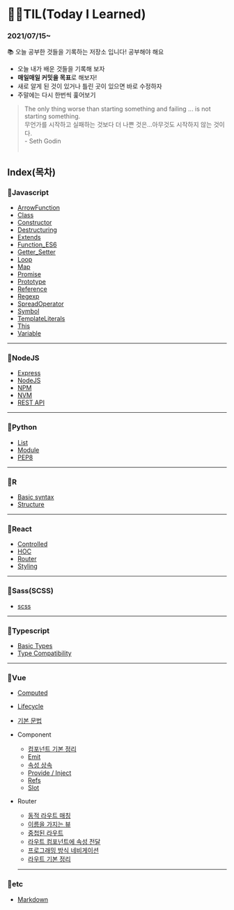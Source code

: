 # ✍🏻TIL(Today I Learned) 

<h3>2021/07/15~</h3>
📚 오늘 공부한 것들을 기록하는 저장소 입니다! 공부해야 해요

- 오늘 내가 배운 것들을 기록해 보자
- **매일매일 커밋을 목표**로 해보자!
- 새로 알게 된 것이 있거나 틀린 곳이 있으면 바로 수정하자
- 주말에는 다시 한번씩 훑어보기

> The only thing worse than starting something and failing ... is not starting something. <br />
> 무언가를 시작하고 실패하는 것보다 더 나쁜 것은…아무것도 시작하지 않는 것이다. <br />
> \- Seth Godin
<br /><br />

## Index(목차)

### 📌Javascript
- [ArrowFunction](Javascript/ArrowFunction.md)
- [Class](Javascript/Class.md)
- [Constructor](Javascript/Constructor.md)
- [Destructuring](Javascript/Destructuring.md)
- [Extends](Javascript/Extends.md)
- [Function_ES6](Javascript/Function_ES6.md)
- [Getter_Setter](Javascript/Getter_Setter.md)
- [Loop](Javascript/Loop.md)
- [Map](Javascript/Map.md)
- [Promise](Javascript/Promise.md)
- [Prototype](Javascript/Prototype.md)
- [Reference](Javascript/Reference.md)
- [Regexp](Javascript/Regexp.md)
- [SpreadOperator](Javascript/SpreadOperator.md)
- [Symbol](Javascript/Symbol.md)
- [TemplateLiterals](Javascript/TemplateLiterals.md)
- [This](Javascript/This.md)
- [Variable](Javascript/Variable.md)

---

### 📌NodeJS

- [Express](Node.js/Express.md)
- [NodeJS](Node.js/Nodejs.md)
- [NPM](Node.js/NPM.md)
- [NVM](Node.js/NVM.md)
- [REST API](Node.js/REST_API.md)

---

### 📌Python

- [List](Python/List.md)
- [Module](Python/Module.md)
- [PEP8](Python/PEP8.md)

---

### 📌R

- [Basic syntax](R/BasicSyntax.md)
- [Structure](R/Structure.md)

---

### 📌React

- [Controlled](React/Controlled.md)
- [HOC](React/HOC.md)
- [Router](React/Router.md)
- [Styling](React/Styling.md)

---

### 📌Sass(SCSS)

- [scss]()

---

### 📌Typescript

- [Basic Types](Typescript/BasicTypes.md)
- [Type Compatibility](Typescript/TypeCompatibility.md)

---

### 📌Vue

- [Computed](Vue/Computed.md)
- [Lifecycle](Vue/Lifecycle.md)
- [기본 문법](Vue/TemplateSyntax.md)
- Component
  - [컴포넌트 기본 정리](Vue/Component/Component.md)
  - [Emit](Vue/Component/Emit.md)
  - [속성 상속](Vue/Component/Inheritance.md)
  - [Provide / Inject](Vue/Component/Provide.md)
  - [Refs](Vue/Component/Refs.md)
  - [Slot](Vue/Component/Slot.md)
- Router
  - [동적 라우트 매칭](Vue/Router/DynamicRoute.md)
  - [이름을 가지는 뷰](Vue/Router/NamedViews.md)
  - [중첩된 라우트](Vue/Router/NestedRoutes.md)
  - [라우트 컴포넌트에 속성 전달](Vue/Router/PassingPropsToRouteComponents.md)
  - [프로그래밍 방식 네비게이션](Vue/Router/ProgrammaticNavigation.md)
  - [라우트 기본 정리](Vue/Router/Router.md)

  ---

### 📌etc
- [Markdown](etc/Markdown.md)
